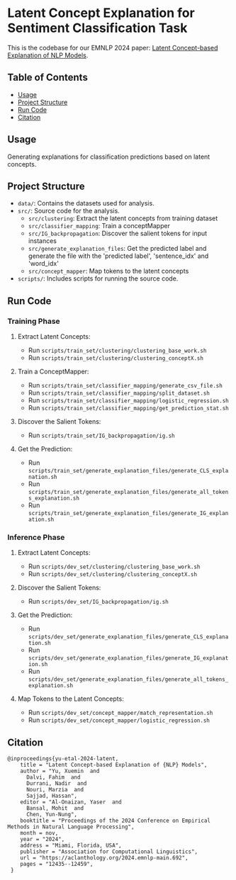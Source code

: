 # Latent Concept Explanation for Sentiment Classification Task

This is the codebase for our EMNLP 2024 paper: [Latent Concept-based Explanation of NLP Models](https://aclanthology.org/2024.emnlp-main.692/).

## Table of Contents
* [Usage](#Usage)
* [Project Structure](#Project-structure)
* [Run Code](#Run-code)
* [Citation](#Citation)

## Usage
Generating explanations for classification predictions based on latent concepts.

## Project Structure
- `data/`: Contains the datasets used for analysis.
- `src/`: Source code for the analysis.
  * `src/clustering`: Extract the latent concepts from training dataset
  * `src/classifier_mapping`: Train a conceptMapper
  * `src/IG_backpropagation`: Discover the salient tokens for input instances
  * `src/generate_explanation_files`: Get the predicted label and generate the file with the 'predicted label',
'sentence_idx' and 'word_idx'
  * `src/concept_mapper`: Map tokens to the latent concepts
- `scripts/`: Includes scripts for running the source code.

## Run Code
### Training Phase
1. Extract Latent Concepts:
   * Run `scripts/train_set/clustering/clustering_base_work.sh`
   * Run `scripts/train_set/clustering/clustering_conceptX.sh`

2. Train a ConceptMapper:
   * Run `scripts/train_set/classifier_mapping/generate_csv_file.sh`
   * Run `scripts/train_set/classifier_mapping/split_dataset.sh`
   * Run `scripts/train_set/classifier_mapping/logistic_regression.sh`
   * Run `scripts/train_set/classifier_mapping/get_prediction_stat.sh`

3. Discover the Salient Tokens:
   * Run `scripts/train_set/IG_backpropagation/ig.sh`

4. Get the Prediction:
   * Run `scripts/train_set/generate_explanation_files/generate_CLS_explanation.sh`
   * Run `scripts/train_set/generate_explanation_files/generate_all_tokens_explanation.sh`
   * Run `scripts/train_set/generate_explanation_files/generate_IG_explanation.sh`

### Inference Phase
1. Extract Latent Concepts:
   * Run `scripts/dev_set/clustering/clustering_base_work.sh`
   * Run `scripts/dev_set/clustering/clustering_conceptX.sh`

2. Discover the Salient Tokens:
   * Run `scripts/dev_set/IG_backpropagation/ig.sh`

3. Get the Prediction:
   * Run `scripts/dev_set/generate_explanation_files/generate_CLS_explanation.sh`
   * Run `scripts/dev_set/generate_explanation_files/generate_IG_explanation.sh`
   * Run `scripts/dev_set/generate_explanation_files/generate_all_tokens_explanation.sh`


4. Map Tokens to the Latent Concepts:
   * Run `scripts/dev_set/concept_mapper/match_representation.sh`
   * Run `scripts/dev_set/concept_mapper/logistic_regression.sh`


## Citation
```
@inproceedings{yu-etal-2024-latent,
    title = "Latent Concept-based Explanation of {NLP} Models",
    author = "Yu, Xuemin  and
      Dalvi, Fahim  and
      Durrani, Nadir  and
      Nouri, Marzia  and
      Sajjad, Hassan",
    editor = "Al-Onaizan, Yaser  and
      Bansal, Mohit  and
      Chen, Yun-Nung",
    booktitle = "Proceedings of the 2024 Conference on Empirical Methods in Natural Language Processing",
    month = nov,
    year = "2024",
    address = "Miami, Florida, USA",
    publisher = "Association for Computational Linguistics",
    url = "https://aclanthology.org/2024.emnlp-main.692",
    pages = "12435--12459",
 }
```